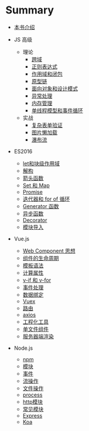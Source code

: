 # Summary
- [本书介绍](./README.md)

- JS 高级
	- 理论
		- [跨域](JS高级/跨域.md)
		- [正则表达式](JS高级/正则表达式.md)
		- [作用域和闭包](JS高级/作用域和闭包.md)
		- [原型链](JS高级/原型链.md)
		- [面向对象和设计模式](JS高级/面向对象和设计模式.md)
		- [异常处理](JS高级/异常处理.md)
		- [内存管理](JS高级/内存管理.md)
		- [单线程模型和事件循环](JS高级/单线程模型和事件循环.md)
	- 实战
		- [复杂表单验证](JS高级/复杂表单验证.md)
		- [图片懒加载](JS高级/图片懒加载.md)
		- [瀑布流](JS高级/瀑布流.md)

- ES2016
	- [let和块级作用域]()
	- [解构]()
	- [箭头函数]()
	- [Set 和 Map]()
	- [Promise]()
	- [迭代器和 for of 循环]()
	- [Generator 函数]()
	- [异步函数]()
	- [Decorator]()
	- [模块导入]()

- Vue.js
	- [Web Component 思想]()
	- [组件的生命周期]()
	- [模板语法]()
	- [计算属性]()
	- [v-if 和 v-for]()
	- [事件处理]()
	- [数据绑定]()
	- [Vuex]()
	- [路由]()
	- [axios]()
	- [工程化工具]()
	- [单文件组件]()
	- [服务器端渲染]()

- Node.js
	- [npm]()
	- [模块]()
	- [事件]()
	- [流操作]()
	- [文件操作]()
	- [process]()
	- [http模块]()
	- [常见模块]()
	- [Express]()
	- [Koa]()
